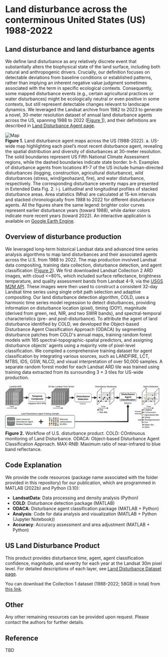 # Land disturbance across the conterminous United States (US) 1988-2022

## Land disturbance and land disturbance agents
We define land disturbance as any relatively discrete event that substantially alters the biophysical state of the land surface, including both natural and anthropogenic drivers. Crucially, our definition focuses on detectable deviations from baseline conditions or established patterns, rather than implying an inherent negative value judgment sometimes associated with the term in specific ecological contexts. Consequently, some mapped disturbance events (e.g., certain agricultural practices or water disturbances) might be ecologically neutral or even positive in some contexts, but still represent detectable changes relevant to landscape dynamics. We leveraged the Landsat archive from 1982 to 2023 to generate a novel, 30-meter resolution dataset of annual land disturbance agents across the US, spanning 1988 to 2022 ([Figure 1](#figure1)), and their definitions are described in [Land Disturbance Agent page](https://github.com/GERSL/usdist/wiki/Land-Disturbance-Agent).

<a name="figure1"></a>
![Map](https://github.com/GERSL/usdist/raw/main/figures/fig_agent_map.svg)  
**Figure 1.** Land disturbance agent maps across the US (1988-2022). a. US-wide map highlighting each pixel’s most recent disturbance agent, revealing the spatial distribution and diversity of disturbances at 30-meter resolution. The solid boundaries represent US Fifth National Climate Assessment regions, while the dashed boundaries indicate state border. b-h. Examples of disturbance agents from locations #1-7 of the US include human-directed disturbances (logging, construction, agricultural disturbance), wild disturbances (stress, wind/geohazard, fire), and water disturbance, respectively. The corresponding disturbance severity maps are presented in Extended Data Fig. 2. i-j. Latitudinal and longitudinal profiles of stacked disturbance areas. Area statistics (Mha) are calculated at 15-km intervals and stacked chronologically from 1988 to 2022 for different disturbance agents. All the figures share the same legend: brighter color curves represent earlier disturbance years (toward 1988), while darker colors indicate more recent years (toward 2022). An interactive application is available on [Google Earth Engine](https://ee-gers.projects.earthengine.app/view/us-disturbance).

## Overview of disturbance production
We leveraged long-term historical Landsat data and advanced time series analysis algorithms to map land disturbances and their associated agents across the U.S. from 1988 to 2022. The map production involved Landsat data compositing, training data collection, disturbance detection, and agent classification ([Figure 2](#figure2)). We first downloaded Landsat Collection 2 ARD images, with cloud <=80%, which included surface reflectance, brightness temperature, and quality assessment bands from Landsat 4-9, via the [USGS M2M API](https://m2m.cr.usgs.gov/). These images were then used to construct a consistent 32-day Landsat time series using single orbit path selection and adaptive compositing. Our land disturbance detection algorithm, COLD, uses a harmonic time series model regression to detect disturbances, providing information on disturbance location (pixel), timing (DOY), magnitude (derived from green, red, NIR, and two SWIR bands), and spectral-temporal characteristics (pre- and post-disturbance). To attribute the agent of land disturbance identified by COLD, we developed the Object-based Disturbance Agent Classification Approach (ODACA) by segmenting disturbance patches from COLD's annual maps, training random forest models with 165 spectral-topographic-spatial predictors, and assigning disturbance objects' agents using a majority vote of pixel-level classification. We compiled a comprehensive training dataset for agent classification by integrating various sources, such as LANDFIRE, LCT, MTBS, IDS, GSW, NLCD, and visual interpretation of over 50,000 samples. A separate random forest model for each Landsat ARD tile was trained using training data extracted from its surrounding 3 × 3 tiles for US-wide production.

<a name="figure2"></a>
![Workflow](https://github.com/GERSL/usdist/raw/main/figures/fig_flowchart_us_disturbance_product.svg)  
**Figure 2.** Workflow of U.S. disturbance product. COLD: COntinuous monitoring of Land Disturbance. ODACA: Object-based Disturbance Agent Classification Approach. MAX-RNB: Maximum ratio of near-infrared to blue band reflectance.

## Code Explanation
We provide the code resources (package name associated with the folder provided in this repository) for our publication, which are programmed in MATLAB (2022b) and Python (3.10):
- **LandsatData**: Data processing and density analysis (Python)
- **COLD**: Disturbance detection package (MATLAB)
- **ODACA**: Disturbance agent classification package (MATLAB + Python)
- **Analysis**: Code for data analysis and visualization (MATLAB + Python (Jupyter Notebook))
- **Accuracy**: Accuracy assessment and area adjustment (MATLAB + Python)

## US Land Disturbance Product
This product provides disturbance time, agent, agent classification confidence, magnitude, and severity for each year at the Landsat 30m pixel level. For detailed descriptions of each layer, see [Land Disturbance Dataset page](https://github.com/GERSL/usdist/wiki/Land-Disturbance-Dataset).

You can download the Collection 1 dataset (1988-2022; 58GB in total) from [this link](www.tbd.com).

## Other
Any other remaining resources can be provided upon request. Please contact the authors for further details.

## Reference
TBD
